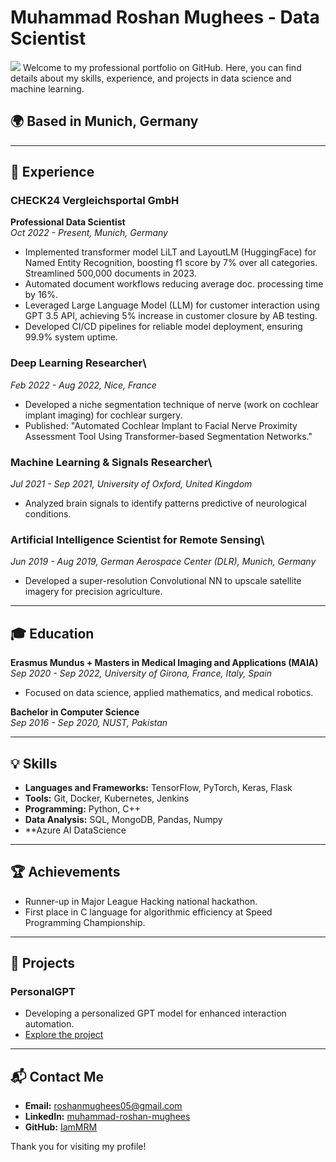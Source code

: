 # Muhammad Roshan Mughees - Data Scientist
![](/assets/img/Screenshot_2024-04-23_at_23.32.05-removebg-preview.png)
Welcome to my professional portfolio on GitHub. Here, you can find details about my skills, experience, and projects in data science and machine learning.

## 🌍 Based in Munich, Germany

---

## 📜 Experience

### **CHECK24 Vergleichsportal GmbH**
**Professional Data Scientist**\
*Oct 2022 - Present, Munich, Germany*
- Implemented transformer model LiLT and LayoutLM (HuggingFace) for Named Entity Recognition, boosting f1 score by 7% over all categories. Streamlined 500,000 documents in 2023.
- Automated document workflows reducing average doc. processing time by 16%.
- Leveraged Large Language Model (LLM) for customer interaction using GPT 3.5 API, achieving 5% increase in customer closure by AB testing.
- Developed CI/CD pipelines for reliable model deployment, ensuring 99.9% system uptime.

### **Deep Learning Researcher**\
*Feb 2022 - Aug 2022, Nice, France*
- Developed a niche segmentation technique of nerve (work on cochlear implant imaging) for cochlear surgery.
- Published: "Automated Cochlear Implant to Facial Nerve Proximity Assessment Tool Using Transformer-based Segmentation Networks."

### **Machine Learning & Signals Researcher**\
*Jul 2021 - Sep 2021, University of Oxford, United Kingdom*
- Analyzed brain signals to identify patterns predictive of neurological conditions.

### **Artificial Intelligence Scientist for Remote Sensing**\
*Jun 2019 - Aug 2019, German Aerospace Center (DLR), Munich, Germany*
- Developed a super-resolution Convolutional NN to upscale satellite imagery for precision agriculture.

---

## 🎓 Education

**Erasmus Mundus + Masters in Medical Imaging and Applications (MAIA)**\
*Sep 2020 - Sep 2022, University of Girona, France, Italy, Spain*
- Focused on data science, applied mathematics, and medical robotics.

**Bachelor in Computer Science**\
*Sep 2016 - Sep 2020, NUST, Pakistan*

---

## 💡 Skills

- **Languages and Frameworks:** TensorFlow, PyTorch, Keras, Flask
- **Tools:** Git, Docker, Kubernetes, Jenkins
- **Programming:** Python, C++
- **Data Analysis:** SQL, MongoDB, Pandas, Numpy
- **Azure AI DataScience

---

## 🏆 Achievements

- Runner-up in Major League Hacking national hackathon.
- First place in C language for algorithmic efficiency at Speed Programming Championship.

---

## 📁 Projects

### **PersonalGPT**
- Developing a personalized GPT model for enhanced interaction automation.
- [Explore the project](https://github.com/IamMRM/personalGPT)

---

## 📬 Contact Me

- **Email:** roshanmughees05@gmail.com
- **LinkedIn:** [muhammad-roshan-mughees](https://www.linkedin.com/in/muhammad-roshan-mughees)
- **GitHub:** [IamMRM](https://github.com/IamMRM)

Thank you for visiting my profile!
